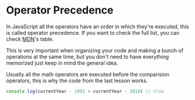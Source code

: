 # Operator Precedence
In JavaScript all the operators have an order in which they're executed, this is called operator precedence.
If you want to check the full list, you can check [MDN](https://developer.mozilla.org/en-US/docs/Web/JavaScript/Reference/Operators/Operator_Precedence)'s table.

This is very important when organizing your code and making a bunch of operations at the same time, but you don't need to have everything memorized just keep in mind the general idea.

Usually all the math operators are executed before the comparision operators, this is why the code from the last lesson works.
```javascript
console.log(currentYear - 1991 > currentYear - 2018) // true
```

